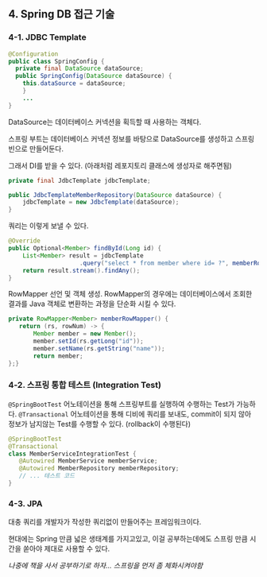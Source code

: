 ## 4. Spring DB 접근 기술

### **4-1. JDBC Template**

```java
@Configuration
public class SpringConfig {
  private final DataSource dataSource;
  public SpringConfig(DataSource dataSource) {
    this.dataSource = dataSource;
	}
	...
}
```

DataSource는 데이터베이스 커넥션을 획득할 때 사용하는 객체다. 

스프링 부트는 데이터베이스 커넥션 정보를 바탕으로 DataSource를 생성하고 스프링 빈으로 만들어둔다. 

그래서 DI를 받을 수 있다. (아래처럼 레포지토리 클래스에 생성자로 해주면됨)

```java
private final JdbcTemplate jdbcTemplate;

public JdbcTemplateMemberRepository(DataSource dataSource) {
    jdbcTemplate = new JdbcTemplate(dataSource);
}

```

쿼리는 이렇게 보낼 수 있다.

```java
@Override
public Optional<Member> findById(Long id) {
    List<Member> result = jdbcTemplate
					.query("select * from member where id= ?", memberRowMapper(), id);
    return result.stream().findAny();
}
```

RowMapper 선언 및 객체 생성. RowMapper의 경우에는 데이터베이스에서 조회한 결과를 Java 객체로 변환하는 과정을 단순화 시킬 수 있다.

```java
private RowMapper<Member> memberRowMapper() {
   return (rs, rowNum) -> {
       Member member = new Member();
       member.setId(rs.getLong("id"));
       member.setName(rs.getString("name"));
       return member;
};}
```

### **4-2. 스프링 통합 테스트 (Integration Test)**

`@SpringBootTest` 어노테이션을 통해 스프링부트를 실행하여 수행하는 Test가 가능하다.
`@Transactional` 어노테이션을 통해 디비에 쿼리를 보내도, commit이 되지 않아 정보가 남지않는 Test를 수행할 수 있다. (rollback이 수행된다)

```java
@SpringBootTest
@Transactional
class MemberServiceIntegrationTest {
   @Autowired MemberService memberService;
   @Autowired MemberRepository memberRepository;
   // ... 테스트 코드
}
```

### **4-3. JPA**

대충 쿼리를 개발자가 작성한 쿼리없이 만들어주는 프레임워크이다. 

현대에는 Spring 만큼 넓은 생태계를 가지고있고, 이걸 공부하는데에도 스프링 만큼 시간을 쏟아야 제대로 사용할 수 있다.

*나중에 책을 사서 공부하기로 하자… 스프링을 먼저 좀 체화시켜야함*